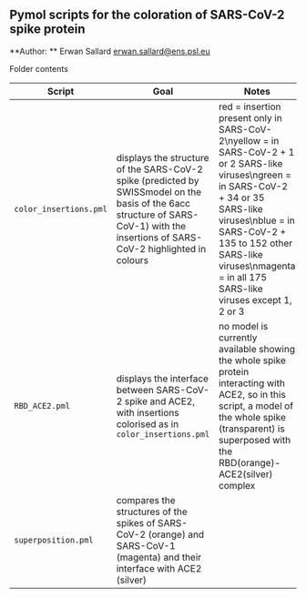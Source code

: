 ## Pymol scripts for the coloration of SARS-CoV-2 spike protein


**Author: ** Erwan Sallard	erwan.sallard@ens.psl.eu

Folder contents

| Script | Goal | Notes |
|----------------|---------------------------|----------------|
| `color_insertions.pml` | displays the structure of the SARS-CoV-2 spike (predicted by SWISSmodel on the basis of the 6acc structure of SARS-CoV-1) with the insertions of SARS-CoV-2 highlighted in colours |red = insertion present only in SARS-CoV-2\nyellow = in SARS-CoV-2 + 1 or 2 SARS-like viruses\ngreen = in SARS-CoV-2 + 34 or 35 SARS-like viruses\nblue = in SARS-CoV-2 + 135 to 152 other SARS-like viruses\nmagenta = in all 175 SARS-like viruses except 1, 2 or 3|
| `RBD_ACE2.pml` | displays the interface between SARS-CoV-2 spike and ACE2, with insertions colorised as in `color_insertions.pml` | no model is currently available showing the whole spike protein interacting with ACE2, so in this script, a model of the whole spike (transparent) is superposed with the RBD(orange)-ACE2(silver) complex |
| `superposition.pml` | compares the structures of the spikes of SARS-CoV-2 (orange) and SARS-CoV-1 (magenta) and their interface with ACE2 (silver) |  |

